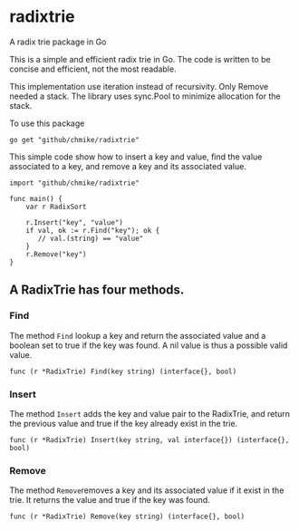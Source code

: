# radixtrie
A radix trie package in Go

This is a simple and efficient radix trie in Go. The code is written to be concise and efficient, not the most readable.

This implementation use iteration instead of recursivity. Only Remove needed a stack. The library uses sync.Pool to minimize allocation for the stack.

To use this package

    go get "github/chmike/radixtrie"
    

This simple code show how to insert a key and value, find the value associated to a key, and remove a key and its associated value. 
    
    import "github/chmike/radixtrie"
    
    func main() {
        var r RadixSort
        
        r.Insert("key", "value")
        if val, ok := r.Find("key"); ok {
           // val.(string) == "value"
        }
        r.Remove("key")
    }
    
## A RadixTrie has four methods. 

### Find

The method `Find` lookup a key and return the associated value and a boolean set to true if the key was found. A nil value is thus a possible valid value.

    func (r *RadixTrie) Find(key string) (interface{}, bool)
    
### Insert 

The method `Insert` adds the key and value pair to the RadixTrie, and return the previous value and true if the key already exist in the trie.

    func (r *RadixTrie) Insert(key string, val interface{}) (interface{}, bool)
    
### Remove

The method `Remove`removes a key and its associated value if it exist in the trie. It returns the value and true if the key was found.

    func (r *RadixTrie) Remove(key string) (interface{}, bool)

